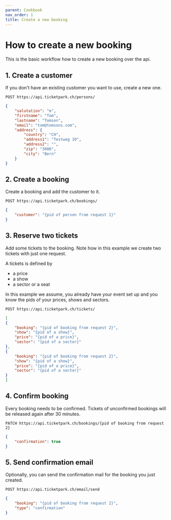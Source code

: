 ```yaml
---
parent: Cookbook
nav_order: 1
title: Create a new booking
---
```

# How to create a new booking

This is the basic workflow how to create a new booking over the api.

## 1. Create a customer

If you don't have an existing customer you want to use, create a new one.

```
POST https://api.ticketpark.ch/persons/
```

```json
{
    "salutation": "m",
    "firstname": "Tom",
    "lastname": "Tomson",
    "email": "tom@tomsons.com",
    "address": {
        "country": "CH",
        "address1": "Testweg 10",
        "address2": "",
        "zip": "3000",
        "city": "Bern"
    }
}
```

## 2. Create a booking

Create a booking and add the customer to it.

```
POST https://api.ticketpark.ch/bookings/
```

```json
{
    "customer": "{pid of person from request 1}"
}
```

## 3. Reserve two tickets

Add some tickets to the booking. Note how in this example we create two tickets with just one request.

A tickets is defined by
* a price
* a show
* a sector or a seat

In this example we assume, you already have your event set up and you know the pids of your prices, shows and sectors.

```
POST https://api.ticketpark.ch/tickets/
```

```json
[
{
    "booking": "{pid of booking from request 2}",
    "show": "{pid of a show}",
    "price": "{pid of a price}",
    "sector": "{pid of a sector}"
},
{
    "booking": "{pid of booking from request 2}",
    "show": "{pid of a show}",
    "price": "{pid of a price}",
    "sector": "{pid of a sector}"
}
]
```

## 4. Confirm booking

Every booking needs to be confirmed. Tickets of unconfirmed bookings will be released again after 30 minutes.

```
PATCH https://api.ticketpark.ch/bookings/{pid of booking from request 2}
```

```json
{
    "confirmation": true
}
```

## 5. Send confirmation email

Optionally, you can send the confirmation mail for the booking you just created.

```
POST https://api.ticketpark.ch/email/send
```

```json
{
    "booking": "{pid of booking from request 2}",
    "type": "confirmation"
}
```

